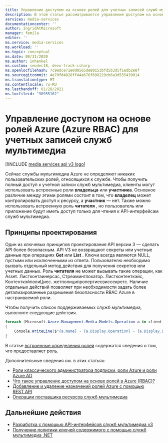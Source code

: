 ```yaml
---
title: Управление доступом на основе ролей для учетных записей служб мультимедиа
description: В этой статье рассматривается управление доступом на основе ролей Azure (Azure RBAC) для учетных записей служб мультимедиа Azure.
services: media-services
documentationcenter: ''
author: IngridAtMicrosoft
manager: femila
editor: ''
ms.service: media-services
ms.workload: ''
ms.topic: conceptual
ms.date: 08/31/2020
ms.author: inhenkel
ms.custom: seodec18, devx-track-csharp
ms.openlocfilehash: 7c9edce71e0d0565de80153bfd5b3d5f1edb2e8f
ms.sourcegitcommit: 4e70fd4028ff44a676f698229cb6a3d555439014
ms.translationtype: MT
ms.contentlocale: ru-RU
ms.lasthandoff: 01/28/2021
ms.locfileid: "98955162"
---
```

# <a name="azure-role-based-access-control-azure-rbac-for-media-services-accounts"></a>Управление доступом на основе ролей Azure (Azure RBAC) для учетных записей служб мультимедиа

[!INCLUDE [media services api v3 logo](./includes/v3-hr.md)]

Сейчас службы мультимедиа Azure не определяют никаких пользовательских ролей, относящихся к службе. Чтобы получить полный доступ к учетной записи служб мультимедиа, клиенты могут использовать встроенные роли **владельца** или **участника**. Основное различие между этими ролями состоит в том, что **владелец** может контролировать доступ к ресурсу, а **участник** — нет. Также можно использовать встроенную роль **читателя** , но пользователь или приложение будут иметь доступ только для чтения к API-интерфейсам служб мультимедиа. 

## <a name="design-principles"></a>Принципы проектирования

Один из ключевых принципов проектирования API версии 3 — сделать API более безопасным. API V3 не возвращают секреты или учетные данные при операциях **Get** или **List** . Ключи всегда являются NULL, пустыми или исключенными из ответа. Пользователю необходимо вызвать отдельный метод действия для получения секретов или учетных данных. Роль **читателя** не может вызывать такие операции, как Asset. Листконтаинерсас, Стреаминглокатор. Листконтенткэйс, КонтенткэйполиЦиес. жетполиципропертиесвиссекретс. Наличие отдельных действий позволяет при необходимости задать более детализированные разрешения безопасности RBAC Azure в настраиваемой роли.

Чтобы получить список поддерживаемых служб мультимедиа, выполните следующие действия.

```csharp
foreach (Microsoft.Azure.Management.Media.Models.Operation a in client.Operations.List())
{
    Console.WriteLine($"{a.Name} - {a.Display.Operation} - {a.Display.Description}");
}
```

В статье [встроенные определения ролей](../../role-based-access-control/built-in-roles.md) содержатся сведения о том, что предоставляет роль. 

Дополнительные сведения см. в этих статьях:

- [Роли классического администратора подписки, роли Azure и роли Azure AD](../../role-based-access-control/rbac-and-directory-admin-roles.md)
- [Что такое управление доступом на основе ролей в Azure (RBAC)?](../../role-based-access-control/overview.md)
- [Добавление и удаление назначений ролей Azure с помощью REST API](../../role-based-access-control/role-assignments-rest.md)
- [Операции поставщика ресурсов служб мультимедиа](../../role-based-access-control/resource-provider-operations.md#microsoftmedia)

## <a name="next-steps"></a>Дальнейшие действия

- [Разработка с помощью API-интерфейсов служб мультимедиа v3](media-services-apis-overview.md)
- [Получение политики ключей содержимого с помощью служб мультимедиа .NET](get-content-key-policy-dotnet-howto.md)
